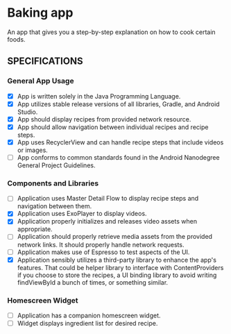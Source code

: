 # Baking app
An app that gives you a step-by-step explanation on how to cook certain foods.

## SPECIFICATIONS
### General App Usage
 - [x] App is written solely in the Java Programming Language.
 - [x] App utilizes stable release versions of all libraries, Gradle, and Android Studio.
 - [x] App should display recipes from provided network resource.
 - [x] App should allow navigation between individual recipes and recipe steps.
 - [x] App uses RecyclerView and can handle recipe steps that include videos or images.
 - [ ] App conforms to common standards found in the Android Nanodegree General Project Guidelines.

### Components and Libraries
 - [ ] Application uses Master Detail Flow to display recipe steps and navigation between them.
 - [x] Application uses ExoPlayer to display videos.
 - [x] Application properly initializes and releases video assets when appropriate.
 - [ ] Application should properly retrieve media assets from the provided network links. 
 It should properly handle network requests.
 - [ ] Application makes use of Espresso to test aspects of the UI.
 - [x] Application sensibly utilizes a third-party library to enhance the app's features. 
 That could be helper library to interface with ContentProviders if you choose to store the recipes, 
 a UI binding library to avoid writing findViewById a bunch of times, or something similar.
 
### Homescreen Widget
 - [ ] Application has a companion homescreen widget.
 - [ ] Widget displays ingredient list for desired recipe.